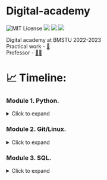 # Digital-academy
<img src="https://img.shields.io/github/license/mightyK1ngRichard/IU5?color=brightgreen" alt="MIT License"/> <img src="https://img.shields.io/badge/language-Python | Django-blue.svg"/> <img src="https://img.shields.io/badge/language-PostgreSQL-red.svg"/> <img src="https://img.shields.io/badge/language-Git/Linux-yellow.svg"/>

Digital academy at BMSTU 2022-2023<br>
Practical work - [👀](https://contest.yandex.ru/contest/40433/enter)<br>
Professor - [🧑‍💻](https://github.com/romvano/dc-web-developer-2022)

# 📈 Timeline:
### Module 1. Python.
<details>
  <summary> Click to expand </summary>
  
1. [Week-01](https://github.com/IU5-IT/Digital-academy/tree/main/Python/01-week-01-DimaPermyakov)
2. [Week-02](https://github.com/IU5-IT/Digital-academy/tree/main/Python/01-week-02-DimaPermyakov)
3. [Week-03](https://github.com/IU5-IT/Digital-academy/tree/main/Python/01-week-03-DimaPermyakov)
4. [Week-04](https://github.com/IU5-IT/Digital-academy/tree/main/Python/01-week-04-DimaPermyakov)
5. [Week-05](https://github.com/IU5-IT/Digital-academy/tree/main/Python/01-week-05-DimaPermyakov)
6. [Week-06](https://github.com/IU5-IT/Digital-academy/tree/main/Python/01-week-06-DimaPermyakov)
7. [Week-07](https://github.com/IU5-IT/Digital-academy/tree/main/Python/01-week-07-DimaPermyakov)
</details>

### Module 2. Git/Linux.
<details>
  <summary> Click to expand </summary>
  
1. [Linux commands]()
2. [Git commands]()
</details>

### Module 3. SQL.
<details>
  <summary> Click to expand </summary>

1. [Week-01](https://github.com/IU5-IT/Digital-academy/tree/main/SQL/03-week-01-DimaPermyakov)
2. [Week-02](https://github.com/IU5-IT/Digital-academy/tree/main/SQL/03-week-02-DimaPermyakov)
</details>
